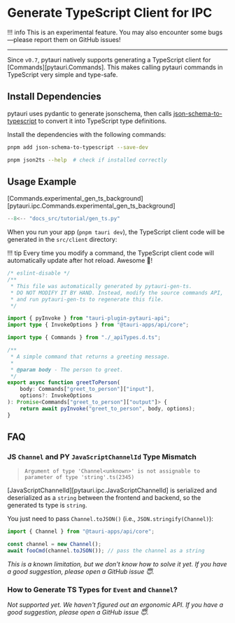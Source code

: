 # Generate TypeScript Client for IPC

!!! info
    This is an experimental feature. You may also encounter some bugs—please report them on GitHub issues!

---

Since `v0.7`, pytauri natively supports generating a TypeScript client for [Commands][pytauri.Commands]. This makes calling pytauri commands in TypeScript very simple and type-safe.

## Install Dependencies

pytauri uses pydantic to generate jsonschema, then calls [json-schema-to-typescript] to convert it into TypeScript type definitions.

Install the dependencies with the following commands:

```bash
pnpm add json-schema-to-typescript --save-dev

pnpm json2ts --help  # check if installed correctly
```

[json-schema-to-typescript]: https://github.com/bcherny/json-schema-to-typescript

## Usage Example

[Commands.experimental_gen_ts_background][pytauri.ipc.Commands.experimental_gen_ts_background]

```python title="src-tauri/python/tauri_app/__init__.py"
--8<-- "docs_src/tutorial/gen_ts.py"
```

When you run your app (`pnpm tauri dev`), the TypeScript client code will be generated in the `src/client` directory:

!!! tip
    Every time you modify a command, the TypeScript client code will automatically update after hot reload. Awesome 🎉!

```ts title="src/client/apiClient.ts"
/* eslint-disable */
/**
 * This file was automatically generated by pytauri-gen-ts.
 * DO NOT MODIFY IT BY HAND. Instead, modify the source commands API,
 * and run pytauri-gen-ts to regenerate this file.
 */

import { pyInvoke } from "tauri-plugin-pytauri-api";
import type { InvokeOptions } from "@tauri-apps/api/core";

import type { Commands } from "./_apiTypes.d.ts";

/**
 * A simple command that returns a greeting message.
 *
 * @param body - The person to greet.
 */
export async function greetToPerson(
    body: Commands["greet_to_person"]["input"],
    options?: InvokeOptions
): Promise<Commands["greet_to_person"]["output"]> {
    return await pyInvoke("greet_to_person", body, options);
}
```

## FAQ

### JS `Channel` and PY `JavaScriptChannelId` Type Mismatch

> `Argument of type 'Channel<unknown>' is not assignable to parameter of type 'string'.ts(2345)`

[JavaScriptChannelId][pytauri.ipc.JavaScriptChannelId] is serialized and deserialized as a `string` between the frontend and backend, so the generated ts type is `string`.

You just need to pass `Channel.toJSON()` (i.e., `JSON.stringify(Channel)`):

```ts
import { Channel } from "@tauri-apps/api/core";

const channel = new Channel();
await fooCmd(channel.toJSON()); // pass the channel as a string
```

*This is a known limitation, but we don't know how to solve it yet. If you have a good suggestion, please open a GitHub issue 😇.*

### How to Generate TS Types for `Event` and `Channel`?

*Not supported yet. We haven't figured out an ergonomic API. If you have a good suggestion, please open a GitHub issue 😇.*
